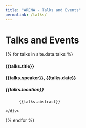 ```yaml
---
title: "ARENA - Talks and Events"
permalink: /talks/
---
```

<style>

.show-hide-text {
  display: flex;
  flex-wrap: wrap;
}

.show-hide-text a {
  order: 2;
}

.show-hide-text p {
  position: relative;
  overflow: hidden;
  max-height: 60px; // The Height of 3 rows
}

.show-hide-text p {
  display: -webkit-box;
  -webkit-line-clamp: 3; // 3 Rows of text
  -webkit-box-orient: vertical;
}

.show-less {
  display: none;
}

.show-less:target {
  display: block;
}

.show-less:target ~ p {
  display: block;
  max-height: 100%;
}

.show-less:target + a {
  display: none;
}
</style>

# Talks and Events

<div class="row">
  {% for talks in site.data.talks %}
  <div class="col-md-6">
    <h4> <b>{{talks.title}}</b> </h4>
    <h4>{{talks.speaker}},  {{talks.date}}</h4>
    <h5> {{talks.location}} </h5>

          {{talks.abstract}}

    </div>
  </div>
  {% endfor %}
</div>
